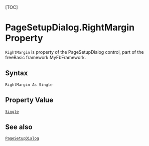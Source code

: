 [TOC]
# PageSetupDialog.RightMargin Property

`RightMargin` is property of the PageSetupDialog control, part of the freeBasic framework MyFbFramework.
## Syntax
```freeBasic
RightMargin As Single
```
## Property Value
[`Single`]("https://www.freebasic.net/wiki/KeyPgSingle")
## See also
[`PageSetupDialog`](PageSetupDialog.md)
